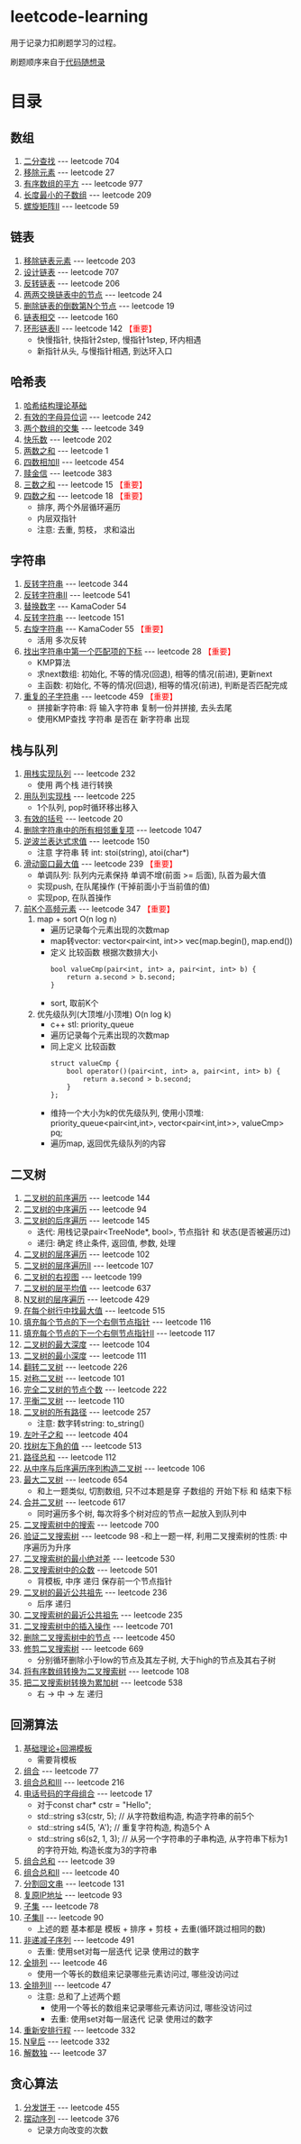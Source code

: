 # leetcode-learning
用于记录力扣刷题学习的过程。

刷题顺序来自于[代码随想录](https://programmercarl.com/)

# 目录
## 数组
1. [二分查找](1.数组/1.二分查找.md) --- leetcode 704
2. [移除元素](1.数组/2.移除元素.md) --- leetcode 27
3. [有序数组的平方](1.数组/3.有序数组的平方.md) --- leetcode 977
4. [长度最小的子数组](1.数组/4.长度最小的子数组.md) --- leetcode 209
5. [螺旋矩阵Ⅱ](1.数组/5.螺旋矩阵Ⅱ.md) --- leetcode 59

## 链表
1. [移除链表元素](2.链表/1.移除链表元素.md) --- leetcode 203
2. [设计链表](2.链表/2.设计链表.md) --- leetcode 707
3. [反转链表](2.链表/3.反转链表.md) --- leetcode 206
4. [两两交换链表中的节点](2.链表/4.两两交换链表中的节点.md) --- leetcode 24
5. [删除链表的倒数第N个节点](2.链表/5.删除链表的倒数第N个节点.md) --- leetcode 19
6. [链表相交](2.链表/6.链表相交.md) --- leetcode 160
7. [环形链表Ⅱ](2.链表/7.环形链表Ⅱ.md) --- leetcode 142   <font color="red">【重要】</font> 
    - 快慢指针, 快指针2step, 慢指针1step, 环内相遇
    - 新指针从头, 与慢指针相遇, 到达环入口

## 哈希表
1. [哈希结构理论基础](3.哈希表/1.理论基础.md)
2. [有效的字母异位词](3.哈希表/2.有效的字母异位词.md) --- leetcode 242
3. [两个数组的交集](3.哈希表/3.两个数组的交集.md) --- leetcode 349
4. [快乐数](3.哈希表/4.快乐数.md) --- leetcode 202
5. [两数之和](3.哈希表/5.两数之和.md) --- leetcode 1
6. [四数相加Ⅱ](3.哈希表/6.四数相加Ⅱ.md) --- leetcode 454
7. [赎金信](3.哈希表/7.赎金信.md) --- leetcode 383
8. [三数之和](3.哈希表/8.三数之和.md) --- leetcode 15 <font color="red">【重要】</font>
9. [四数之和](3.哈希表/9.四数之和.md) --- leetcode 18 <font color="red">【重要】</font> 
    - 排序, 两个外层循环遍历
    - 内层双指针
    - 注意: 去重, 剪枝， 求和溢出

## 字符串
1. [反转字符串](4.字符串/1.反转字符串.md) --- leetcode 344
2. [反转字符串Ⅱ](4.字符串/2.反转字符串Ⅱ.md) --- leetcode 541
3. [替换数字](4.字符串/3.替换数字.md) --- KamaCoder 54
4. [反转字符串](4.字符串/4.反转字符串.md) --- leetcode 151
5. [右旋字符串](4.字符串/5.右旋字符串.md) --- KamaCoder 55 <font color="red">【重要】</font> 
    - 活用 多次反转
6. [找出字符串中第一个匹配项的下标](4.字符串/6.找出字符串中第一个匹配项的下标.md) --- leetcode 28 <font color="red">【重要】</font>
    - KMP算法
    - 求next数组: 初始化, 不等的情况(回退), 相等的情况(前进), 更新next
    - 主函数: 初始化, 不等的情况(回退), 相等的情况(前进), 判断是否匹配完成
7. [重复的子字符串](4.字符串/7.重复的子字符串.md) --- leetcode 459 <font color="red">【重要】</font>
    - 拼接新字符串: 将 输入字符串 复制一份并拼接, 去头去尾
    - 使用KMP查找 字符串 是否在 新字符串 出现

## 栈与队列
1. [用栈实现队列](5.栈与队列/1.用栈实现队列.md) --- leetcode 232
    - 使用 两个栈 进行转换
2. [用队列实现栈](5.栈与队列/2.用队列实现栈.md) --- leetcode 225
    - 1个队列, pop时循环移出移入
3. [有效的括号](5.栈与队列/3.有效的括号.md) --- leetcode 20
4. [删除字符串中的所有相邻重复项](5.栈与队列/4.删除字符串中的所有相邻重复项.md) --- leetcode 1047
5. [逆波兰表达式求值](5.栈与队列/5.逆波兰表达式求值.md) --- leetcode 150
    - 注意 字符串 转 int: stoi(string), atoi(char*)
6. [滑动窗口最大值](5.栈与队列/6.滑动窗口最大值.md) --- leetcode 239 <font color="red">【重要】</font>
    - 单调队列: 队列内元素保持 单调不增(前面 >= 后面), 队首为最大值
    - 实现push, 在队尾操作 (干掉前面小于当前值的值)
    - 实现pop, 在队首操作
7. [前K个高频元素](5.栈与队列/7.前K个高频元素.md) --- leetcode 347 <font color="red">【重要】</font>
    1. map + sort O(n log n)
        - 遍历记录每个元素出现的次数map
        - map转vector: vector<pair<int, int>> vec(map.begin(), map.end())
        - 定义 比较函数 根据次数排大小
            ```
            bool valueCmp(pair<int, int> a, pair<int, int> b) {
                return a.second > b.second;
            }
            ```
        - sort, 取前K个
    2. 优先级队列(大顶堆/小顶堆) O(n log k)
        - c++ stl: priority_queue
        - 遍历记录每个元素出现的次数map
        - 同上定义 比较函数
            ```
            struct valueCmp {
                bool operator()(pair<int, int> a, pair<int, int> b) {
                    return a.second > b.second;
                }
            };
            ```
        - 维持一个大小为k的优先级队列, 使用小顶堆: priority_queue<pair<int,int>, vector<pair<int,int>>, valueCmp> pq;
        - 遍历map, 返回优先级队列的内容

## 二叉树
1. [二叉树的前序遍历](6.二叉树/1.二叉树的前序遍历.md) --- leetcode 144
2. [二叉树的中序遍历](6.二叉树/2.二叉树的中序遍历.md) --- leetcode 94
3. [二叉树的后序遍历](6.二叉树/3.二叉树的后序遍历.md) --- leetcode 145
    - 迭代: 用栈记录pair<TreeNode*, bool>, 节点指针 和 状态(是否被遍历过)
    - 递归: 确定 终止条件, 返回值, 参数, 处理
4. [二叉树的层序遍历](6.二叉树/4.二叉树的层序遍历.md) --- leetcode 102
5. [二叉树的层序遍历Ⅱ](6.二叉树/5.二叉树的层序遍历Ⅱ.md) --- leetcode 107
6. [二叉树的右视图](6.二叉树/6.二叉树的右视图.md) --- leetcode 199
7. [二叉树的层平均值](6.二叉树/7.二叉树的层平均值.md) --- leetcode 637
8. [N叉树的层序遍历](6.二叉树/8.N叉树的层序遍历.md) --- leetcode 429
9. [在每个树行中找最大值](6.二叉树/9.在每个树行中找最大值.md) --- leetcode 515
10. [填充每个节点的下一个右侧节点指针](6.二叉树/10.填充每个节点的下一个右侧节点指针.md) --- leetcode 116
11. [填充每个节点的下一个右侧节点指针Ⅱ](6.二叉树/11.填充每个节点的下一个右侧节点指针Ⅱ.md) --- leetcode 117
12. [二叉树的最大深度](6.二叉树/12.二叉树的最大深度.md) --- leetcode 104
13. [二叉树的最小深度](6.二叉树/13.二叉树的最小深度.md) --- leetcode 111
14. [翻转二叉树](6.二叉树/14.翻转二叉树.md) --- leetcode 226
15. [对称二叉树](6.二叉树/15.对称二叉树.md) --- leetcode 101
16. [完全二叉树的节点个数](6.二叉树/16.完全二叉树的节点个数.md) --- leetcode 222
17. [平衡二叉树](6.二叉树/17.平衡二叉树.md) --- leetcode 110
18. [二叉树的所有路径](6.二叉树/18.二叉树的所有路径.md) --- leetcode 257
    - 注意: 数字转string: to_string()
19. [左叶子之和](6.二叉树/19.左叶子之和.md) --- leetcode 404
20. [找树左下角的值](6.二叉树/20.找树左下角的值.md) --- leetcode 513
21. [路径总和](6.二叉树/21.路径总和.md) --- leetcode 112
22. [从中序与后序遍历序列构造二叉树](6.二叉树/22.从中序与后序遍历序列构造二叉树.md) --- leetcode 106
23. [最大二叉树](6.二叉树/23.最大二叉树.md) --- leetcode 654
    - 和上一题类似, 切割数组, 只不过本题是穿 子数组的 开始下标 和 结束下标
24. [合并二叉树](6.二叉树/24.合并二叉树.md) --- leetcode 617
    - 同时遍历多个树, 每次将多个树对应的节点一起放入到队列中
25. [二叉搜索树中的搜索](6.二叉树/25.二叉搜索树中的搜索.md) --- leetcode 700
26. [验证二叉搜索树](6.二叉树/26.验证二叉搜索树.md) --- leetcode 98
    -和上一题一样, 利用二叉搜索树的性质: 中序遍历为升序
27. [二叉搜索树的最小绝对差](6.二叉树/27.二叉搜索树的最小绝对差.md) --- leetcode 530
28. [二叉搜索树中的众数](6.二叉树/28.二叉搜索树中的众数.md) --- leetcode 501
    - 背模板, 中序 递归 保存前一个节点指针
29. [二叉树的最近公共祖先](6.二叉树/29.二叉树的最近公共祖先.md) --- leetcode 236
    - 后序 递归
30. [二叉搜索树的最近公共祖先](6.二叉树/30.二叉搜索树的最近公共祖先.md) --- leetcode 235
31. [二叉搜索树中的插入操作](6.二叉树/31.二叉搜索树中的插入操作.md) --- leetcode 701
32. [删除二叉搜索树中的节点](6.二叉树/32.删除二叉搜索树中的节点.md) --- leetcode 450
33. [修剪二叉搜索树](6.二叉树/33.修剪二叉搜索树.md) --- leetcode 669
    - 分别循环删除小于low的节点及其左子树, 大于high的节点及其右子树
34. [将有序数组转换为二叉搜索树](6.二叉树/34.将有序数组转换为二叉搜索树.md) --- leetcode 108
35. [把二叉搜索树转换为累加树](6.二叉树/35.把二叉搜索树转换为累加树.md) --- leetcode 538
    - 右 -> 中 -> 左 递归

## 回溯算法

1. [基础理论+回溯模板](7.回溯算法/1.基础理论+回溯模版.md)
    - 需要背模板
2. [组合](7.回溯算法/2.组合.md) --- leetcode 77
3. [组合总和Ⅲ](7.回溯算法/3.组合总和Ⅲ.md) --- leetcode 216
4. [电话号码的字母组合](7.回溯算法/4.电话号码的字母组合.md) --- leetcode 17
    - 对于const char* cstr = "Hello";
    - std::string s3(cstr, 5); // 从字符数组构造, 构造字符串的前5个
    - std::string s4(5, 'A'); // 重复字符构造, 构造5个 A
    - std::string s6(s2, 1, 3); // 从另一个字符串的子串构造, 从字符串下标为1的字符开始, 构造长度为3的字符串
5. [组合总和](7.回溯算法/5.组合总和.md) --- leetcode 39
6. [组合总和Ⅱ](7.回溯算法/6.组合总和Ⅱ.md) --- leetcode 40
7. [分割回文串](7.回溯算法/7.分割回文串.md) --- leetcode 131
8. [复原IP地址](7.回溯算法/8.复原IP地址.md) --- leetcode 93
9. [子集](7.回溯算法/9.子集.md) --- leetcode 78
10. [子集Ⅱ](7.回溯算法/10.子集Ⅱ.md) --- leetcode 90
    - 上述的题 基本都是 模板 + 排序 + 剪枝 + 去重(循环跳过相同的数)
11. [非递减子序列](7.回溯算法/11.非递减子序列.md) --- leetcode 491
    - 去重: 使用set对每一层迭代 记录 使用过的数字
12. [全排列](7.回溯算法/12.全排列.md) --- leetcode 46
    - 使用一个等长的数组来记录哪些元素访问过, 哪些没访问过
13. [全排列Ⅱ](7.回溯算法/13.全排列Ⅱ.md) --- leetcode 47
    - 注意: 总和了上述两个题
        - 使用一个等长的数组来记录哪些元素访问过, 哪些没访问过
        - 去重: 使用set对每一层迭代 记录 使用过的数字
14. [重新安排行程](7.回溯算法/14.重新安排行程.md) --- leetcode 332
15. [N皇后](7.回溯算法/15.N皇后.md) --- leetcode 332
16. [解数独](7.回溯算法/16.解数独.md) --- leetcode 37

## 贪心算法
1. [分发饼干](8.贪心算法/1.分发饼干.md) --- leetcode 455
2. [摆动序列](8.贪心算法/2.摆动序列.md) --- leetcode 376
    - 记录方向改变的次数